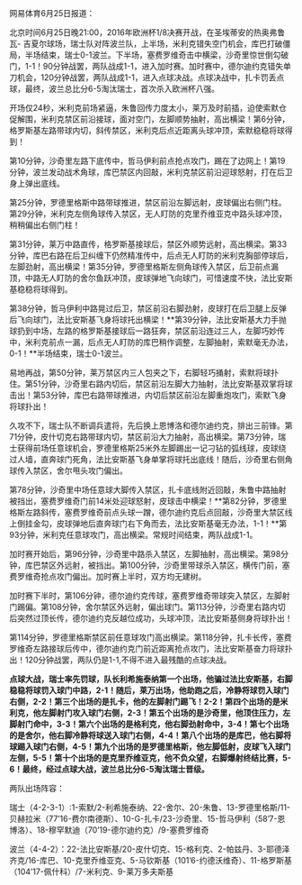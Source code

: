 网易体育6月25日报道：

北京时间6月25日晚21:00，2016年欧洲杯1/8决赛开战，在圣埃蒂安的热奥弗鲁瓦-
吉夏尔球场，瑞士队对阵波兰队，上半场，米利克错失空门机会，库巴打破僵局，半场结束，瑞士0-1波兰。下半场，塞费罗维奇击中横梁，沙奇里惊世倒勾破门，1-1！90分钟战罢，两队战成1-1，进入加时赛。加时赛中，德尔迪约克错失单刀机会，120分钟战罢，两队战成1-1，进入点球决战。点球决战中，扎卡罚丢点球，最终，波兰总比分6-5淘汰瑞士，首次杀入欧洲杯八强。

开场仅24秒，米利克前场紧逼，朱鲁回传力度太小，莱万及时前插，迫使索默仓促解围，米利克禁区前沿接球，面对空门，左脚顺势抽射，高出横梁！第6分钟，格罗斯基左路带球内切，斜传禁区，米利克后点近距离头球冲顶，索默稳稳将球得到！

第10分钟，沙奇里左路下底传中，哲马伊利前点抢点攻门，踢在了边网上！第19分钟，波兰发动战术角球，库巴禁区内回敲，米利克禁区前沿迎球怒射，打在后卫身上弹出底线。

第25分钟，罗德里格斯中路带球推进，禁区前沿左脚远射，皮球偏出右侧门柱。第29分钟，米利克左侧角球传入禁区，无人盯防的克里乔维亚克中路头球冲顶，稍稍偏出右侧门柱！

第31分钟，莱万中路直传，格罗斯基接球后，禁区外顺势远射，高出横梁。第33分钟，库巴右路在后卫纠缠下仍然精准传中，后点无人盯防的米利克胸部停球后，左脚劲射，高出横梁！第35分钟，罗德里格斯左侧角球传入禁区，后卫前点漏顶，中路无人盯防的舍尔鱼跃冲顶，皮球弹地飞向球门，可惜速度不快，法比安斯基稳稳将球得到。

第38分钟，哲马伊利中路晃过后卫，禁区前沿右脚劲射，皮球打在后卫腿上反弹后飞向球门，法比安斯基飞身将球托出横梁！**第39分钟，法比安斯基大力手抛球扔到中场，左路的格罗斯基接球后一路狂奔，禁区前沿连过三人，左脚巧妙传中，米利克前点一漏，后点无人盯防的库巴稍作调整，左脚抽射，索默毫无办法，0-1！**半场结束，瑞士0-1波兰。

易地再战，第50分钟，莱万禁区内三人包夹之下，右脚轻巧捅射，索默将球扑住。第51分钟，沙奇里右路内切后，禁区前沿左脚大力抽射，法比安斯基双掌将球击出！第53分钟，库巴右路带球推进，内切后禁区前沿左脚重炮攻门，索默飞身将球扑出！

久攻不下，瑞士队不断调兵遣将，先后换上恩博洛和德尔迪约克，排出三前锋。第71分钟，皮什切克右路带球内切，禁区前沿大力抽射，高出横梁。第73分钟，瑞士获得前场任意球机会，罗德里格斯25米外左脚踢出一记刁钻的弧线球，皮球绕过人墙，直奔球门死角，法比安斯基飞身单掌将球托出底线！随后，沙奇里右侧角球传入禁区，舍尔甩头攻门偏出。

第78分钟，沙奇里中场任意球大脚传入禁区，扎卡底线附近回敲，朱鲁中路抽射被挡出，塞费罗维奇门前14米处迎球怒射，皮球击中横梁！**第82分钟，罗德里格斯左路斜传，塞费罗维奇前点头球一蹭，德尔迪约克后点回敲，沙奇里大禁区线上倒挂金勾，皮球弹地后直奔球门右下角而去，法比安斯基毫无办法，1-1！**第93分钟，米利克任意球攻门，高出横梁。常规时间结束，两队战成1-1。

加时赛开始后，第96分钟，沙奇里中路杀入禁区，左脚抽射，高出横梁。第98分钟，库巴禁区外远射，被挡出。第100分钟，沙奇里带球杀入禁区，横传门前，塞费罗维奇抢点攻门偏出。加时赛上半时，双方均无建树。

加时赛下半时，第106分钟，德尔迪约克传球，塞费罗维奇带球突入禁区，左脚射门踢偏。第108分钟，舍尔禁区外远射，偏出球门。第113分钟，沙奇里右路内切后突然过顶长传，德尔迪约克反越位成功，头球冲顶，法比安斯基侧身将球扑出！

第114分钟，罗德里格斯禁区前任意球攻门高出横梁。第118分钟，扎卡长传，塞费罗维奇左路接球后传中，德尔迪约克门前近距离抢点攻门，法比安斯基奋力将球扑出！120分钟战罢，两队仍是1-1,不得不进入最残酷的点球决战。

**点球大战，瑞士率先罚球，队长利希施泰纳第一个出场，他骗过法比安斯基，右脚稳稳将球罚入球门中路，2-1！随后，莱万出场，他助跑之后，冷静将球罚入球门右侧，2-2！第三个出场的是扎卡，他的左脚射门踢飞！2-2！第四个出场的是米利克，他左脚射门攻入球门右侧，2-3！第五个出场的是沙奇里，他顶住压力，左脚射门命中，3-3！第六个出场的是格利克，他右脚劲射命中，3-4！第七个出场的是舍尔，他右脚冷静将球送入球门右侧，4-4！第八个出场的是库巴，他右脚将球踢入球门右侧，4-5！第九个出场的是罗德里格斯，他左脚低射，皮球飞入球门左侧，5-5！第十个出场的是克里乔维亚克，他不负众望，右脚爆射终结比赛，5-6！最终，经过点球大战，波兰总比分6-5淘汰瑞士晋级。**

两队出场阵容：

瑞士（4-2-3-1）:1-索默/2-利希施泰纳、22-舍尔、20-朱鲁、13-罗德里格斯/11-贝赫拉米（77’16-费尔南德斯）、10-G-扎卡/23-沙奇里、15-哲马伊利（58’7-恩博洛）、18-穆罕默迪（70’19-德尔迪约克）/9-塞费罗维奇

波兰（4-4-2）：22-法比安斯基/20-皮什切克、15-格利克、2-帕兹丹、3-耶德泽齐克/16-库巴、10-克里乔维亚克、5-马钦斯基（101’6-约德沃维奇）、11-格罗斯基（104’17-佩什科）/7-米利克、9-莱万多夫斯基

